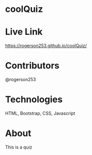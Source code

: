 # coolQuiz

# Live Link
https://rogerson253.github.io/coolQuiz/

# Contributors
@rogerson253

# Technologies
HTML, Bootstrap, CSS, Javascript

# About
This is a quiz
